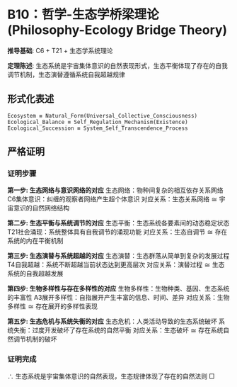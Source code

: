 # B10：哲学-生态学桥梁理论 (Philosophy-Ecology Bridge Theory)

**推导基础**: C6 + T21 + 生态学系统理论

**定理陈述**: 生态系统是宇宙集体意识的自然表现形式，生态平衡体现了存在的自我调节机制，生态演替遵循系统自我超越规律

## 形式化表述
```
Ecosystem ≡ Natural_Form(Universal_Collective_Consciousness)
Ecological_Balance ≡ Self_Regulation_Mechanism(Existence)
Ecological_Succession ≡ System_Self_Transcendence_Process
```

## 严格证明

### 证明步骤

**第一步: 生态网络与意识网络的对应**
生态网络：物种间复杂的相互依存关系网络
C6集体意识：纠缠的观察者网络产生超个体意识
对应关系：生态关系网络 ≅ 宇宙意识的自然网络结构

**第二步: 生态平衡与系统调节的对应**
生态平衡：生态系统各要素间的动态稳定状态
T21社会涌现：系统整体具有自我调节的涌现功能
对应关系：生态自调节 ≅ 存在系统的内在平衡机制

**第三步: 生态演替与系统超越的对应**
生态演替：生态群落从简单到复杂的发展过程
T4自我超越：系统不断超越当前状态达到更高层次
对应关系：演替过程 ≅ 生态系统的自我超越发展

**第四步: 生物多样性与存在多样性的对应**
生物多样性：生物种类、基因、生态系统的丰富性
A3展开多样性：自指展开产生丰富的信息、时间、差异
对应关系：生物多样性 ≅ 存在展开的多样性表现

**第五步: 生态危机与系统失衡的对应**
生态危机：人类活动导致的生态系统破坏
系统失衡：过度开发破坏了存在系统的自然平衡
对应关系：生态破坏 ≅ 存在系统自然调节机制的破坏

### 证明完成
∴ 生态系统是宇宙集体意识的自然表现，生态规律体现了存在的自然法则 □